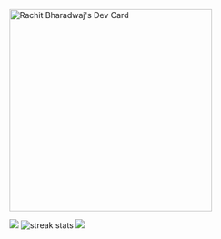 <!-- ### Hi there 👋 -->

<!--
**rachit-bharadwaj/rachit-bharadwaj** is a ✨ _special_ ✨ repository because its `README.md` (this file) appears on your GitHub profile.

Here are some ideas to get you started:

- 🔭 I’m currently working on ...
- 🌱 I’m currently learning ...
- 👯 I’m looking to collaborate on ...
- 🤔 I’m looking for help with ...
- 💬 Ask me about ...
- 📫 How to reach me: ...
- 😄 Pronouns: ...
- ⚡ Fun fact: ...
-->

<!-- <a href="https://app.daily.dev/rrachitt"><img src="https://api.daily.dev/devcards/80ff0c05aca44eb4992f08598a285d97.png?r=0xm" width="400" alt="Rachit Bharadwaj's Dev Card"/> </a> -->

<!-- <a href="https://app.daily.dev/rrachitt"><img src="https://github.com/rachit-bharadwaj/rachit-bharadwaj/blob/main/devcard.svg" width="400" alt="Rachit's Dev Card"/></a>
[![@rachitbharadwaj's Holopin board](https://holopin.me/rachitbharadwaj)](https://holopin.io/@rachitbharadwaj) -->
<a href="https://app.daily.dev/rrachitt"><img src="https://api.daily.dev/devcards/v2/hIRf78jRJIGTCGOIuGKaS.png?r=w9n" width="356" alt="Rachit Bharadwaj's Dev Card"/></a>

<img src="https://github-readme-stats.vercel.app/api?username=rachit-bharadwaj&show_icons=true&theme=radical" />
<img src="https://github-readme-streak-stats.herokuapp.com/?user=rachit-bharadwaj&show_icons=true&theme=radical" alt="streak stats" />
<img src="https://github-readme-stats.vercel.app/api/top-langs/?username=rachit-bharadwaj&show_icons=true&theme=radical" />
